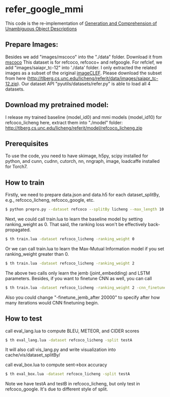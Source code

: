 # refer_google_mmi
This code is the re-implementation of [Generation and Comprehension of Unambiguous Object Descriptions](http://arxiv.org/abs/1511.02283)


## Prepare Images:
Besides we add "images/mscoco" into the "./data" folder. 
Download it from [mscoco](http://mscoco.org/dataset/#overview)
This dataset is for refcoco, refcoco+ and refgoogle.
For refclef, we add "images/saiapr_tc-12" into './data' folder. I only extracted the related images as a subset of the original [imageCLEF](http://imageclef.org/SIAPRdata). Please download the subset from here (http://tlberg.cs.unc.edu/licheng/referit/data/images/saiapr_tc-12.zip).
Our dataset API "pyutils/datasets/refer.py" is able to load all 4 datasets.

## Download my pretrained model:
I release my trained baseline (model_id0) and mmi models (model_id10) for refcoco_licheng here, extract them into "./model" folder: http://tlberg.cs.unc.edu/licheng/referit/model/refcoco_licheng.zip

## Prerequisites
To use the code, you need to have skimage, h5py, scipy installed for python, and cunn, cudnn, cutorch, nn, nngraph, image, loadcaffe installed for Torch7.

## How to train
Firstly, we need to prepare data.json and data.h5 for each dataset_splitBy, e.g., refcoco_licheng, refcoco_google, etc.
```bash
$ python prepro.py --dataset refcoco --splitBy licheng --max_length 10
```

Next, we could call train.lua to learn the baseline model by setting ranking_weight as 0. That said, the ranking loss won't be effectively back-propagated.
```bash
$ th train.lua -dataset refcoco_licheng -ranking_weight 0
```

Or we can call train.lua to learn the Max-Mutual Information model if you set ranking_weight greater than 0.
```bash
$ th train.lua -dataset refcoco_licheng -ranking_weight 2
```

The above two calls only learn the jemb (joint_embedding) and LSTM parameters.
Besides, if you want to finetune CNN as well, you can call
```bash
$ th train.lua -dataset refcoco_licheng -ranking_weight 2 -cnn_finetune 1
```
Also you could change "-finetune_jemb_after 20000" to specify after how many iterations would CNN finetuning begin.


## How to test
call eval_lang.lua to compute BLEU, METEOR, and CIDER scores
```bash
$ th eval_lang.lua -dataset refcoco_licheng -split testA
```
It will also call vis_lang.py and write visualization into cache/vis/dataset_splitBy/

call eval_box.lua to compute sent->box accuracy
```bash
$ th eval_box.lua -dataset refcoco_licheng -split testA
```
Note we have testA and testB in refcoco_licheng, but only test in refcoco_google. It's due to different style of split. 

